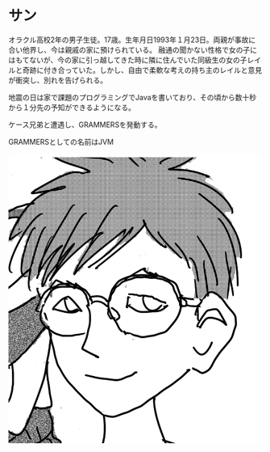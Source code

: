 サン
=======

オラクル高校2年の男子生徒。17歳。生年月日1993年１月23日。両親が事故に合い他界し、今は親戚の家に預けられている。
融通の聞かない性格で女の子にはもてないが、今の家に引っ越してきた時に隣に住んでいた同級生の女の子レイルと奇跡に付き合っていた。しかし、自由で柔軟な考えの持ち主のレイルと意見が衝突し、別れを告げられる。

地震の日は家で課題のプログラミングでJavaを書いており、その頃から数十秒から１分先の予知ができるようになる。

ケース兄弟と遭遇し、GRAMMERSを発動する。

GRAMMERSとしての名前はJVM

![image](./image.me.png)
